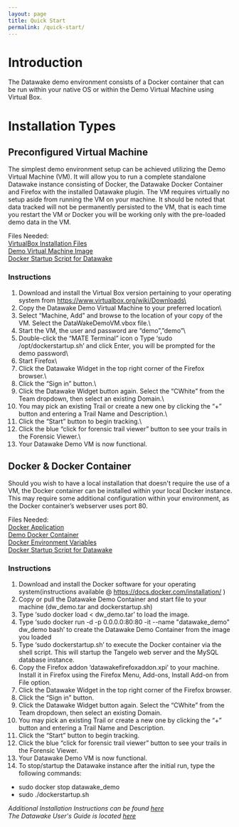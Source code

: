 ```yaml
---
layout: page
title: Quick Start
permalink: /quick-start/
---
```


# Introduction

The Datawake demo environment consists of a Docker container that can be
run within your native OS or within the Demo Virtual Machine using
Virtual Box.  

# Installation Types

## Preconfigured Virtual Machine

The simplest demo environment setup can be achieved utilizing the Demo
Virtual Machine (VM). It will allow you to run a complete standalone
Datawake instance consisting of Docker, the Datawake Docker Container
and Firefox with the installed Datawake plugin. The VM requires
virtually no setup aside from running the VM on your machine. It should
be noted that data tracked will not be permanently persisted to the VM,
that is each time you restart the VM or Docker you will be working only
with the pre-loaded demo data in the VM.

Files Needed:  
[VirtualBox Installation
Files](https://www.virtualbox.org/wiki/Downloads "Download & Install VirtualBox")  
[Demo Virtual Machine
Image](https://s3.amazonaws.com/soterastuff/Datawake_Demo/DataWakeDemoVM.zip "Zipped VM Files")  
[Docker Startup Script for
Datawake](https://s3.amazonaws.com/soterastuff/Datawake_Demo/dockerstartup.sh "Docker Startup File")  

### Instructions

1.  Download and install the Virtual Box version pertaining to your
    operating system from https://www.virtualbox.org/wiki/Downloads\
1.  Copy the Datawake Demo Virtual Machine to your preferred location\
1.  Select “Machine, Add” and browse to the location of your copy of the
    VM. Select the DataWakeDemoVM.vbox file.\
1.  Start the VM, the user and password are “demo”,”demo”\
1.  Double-click the “MATE Terminal” icon o Type ‘sudo
    /opt/dockerstartup.sh’ and click Enter, you will be prompted for the
    demo password\
1.  Start Firefox\
1.  Click the Datawake Widget in the top right corner of the Firefox
    browser.\
1.  Click the “Sign in” button.\
1.  Click the Datawake Widget button again. Select the “CWhite” from the
    Team dropdown, then select an existing Domain.\
1. You may pick an existing Trail or create a new one by clicking the
    “+” button and entering a Trail Name and Description.\
1. Click the “Start” button to begin tracking.\
1. Click the blue “click for forensic trail viewer” button to see your
    trails in the Forensic Viewer.\
1. Your Datawake Demo VM is now functional.

## Docker & Docker Container

Should you wish to have a local installation that doesn't require the
use of a VM, the Docker container can be installed within your local
Docker instance. This may require some additional configuration within
your environment, as the Docker container’s webserver uses port 80.  

Files Needed:  
[Docker
Application](https://docs.docker.com/installation/#installation "Docker Installation Info & Files")  
[Demo Docker
Container](https://s3.amazonaws.com/soterastuff/Datawake_Demo/dw_demo.tar "Tarfile for Docker Container")  
[Docker Environment
Variables](https://s3.amazonaws.com/soterastuff/Datawake_Demo/DWenvVar.txt "Docker Environment Variables")  
[Docker Startup Script for
Datawake](https://s3.amazonaws.com/soterastuff/Datawake_Demo/dockerstartup.sh "Docker Startup File")  

### Instructions
1.	Download and install the Docker software for your operating system(instructions available @ https://docs.docker.com/installation/ )
1.	Copy or pull the Datawake Demo Container and start file to your machine (dw_demo.tar and dockerstartup.sh)
1.	Type ‘sudo docker load < dw_demo.tar’  to load the image.
1.	Type ‘sudo docker run -d -p 0.0.0.0:80:80 -it --name "datawake_demo" dw_demo bash’ to create the Datawake Demo Container from the image you loaded
1.	Type ‘sudo dockerstartup.sh’ to execute the Docker container via the shell script.  This will startup the Tangelo web server and the MySQL database instance.
1.	Copy the Firefox addon ‘datawakefirefoxaddon.xpi’ to your machine.  Install it in Firefox using the Firefox Menu, Add-ons, Install Add-on from File option.
1.	Click the Datawake Widget in the top right corner of the Firefox browser.
1.	Click the “Sign in” button.
1.	Click the Datawake Widget button again. Select the “CWhite” from the Team dropdown, then select an existing Domain.  
1.	You may pick an existing Trail or create a new one by clicking the “+” button and entering a Trail Name and Description.
1.	Click the “Start” button to begin tracking.
1.	Click the blue “click for forensic trail viewer” button to see your trails in the Forensic Viewer.
1.	Your Datawake Demo VM is now functional.
1.	To stop/startup the Datawake instance after the initial run, type the following commands:
  *	sudo docker stop datawake_demo
  *	sudo ./dockerstartup.sh


*Additional Installation Instructions can be found
[here](https://s3.amazonaws.com/soterastuff/Datawake_Demo/Datawake-Demo-InstallationGuide.docx "Datawake Demo Installation Guide")*
<br /> *The Datawake User's Guide is located
[here](https://s3.amazonaws.com/soterastuff/Datawake_Demo/DW-USER-GUIDE.docx "Datawake User's Guide")*
